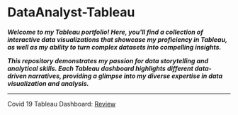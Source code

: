 # DataAnalyst-Tableau

**_Welcome to my Tableau portfolio! Here, you'll find a collection of interactive data visualizations that showcase my proficiency in Tableau, as well as my ability to turn complex datasets into compelling insights._**

**_This repository demonstrates my passion for data storytelling and analytical skills. Each Tableau dashboard highlights different data-driven narratives, providing a glimpse into my diverse expertise in data visualization and analysis._**

----------------------------------------------------------------------------------------------------------------------------------------------------------------------

Covid 19 Tableau Dashboard: [Review](https://public.tableau.com/app/profile/swati.patel8127/viz/Covid19Dashboard_16904225452400/Dashboard1)
